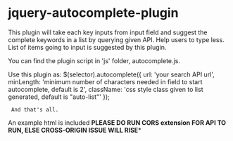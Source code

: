 # jquery-autocomplete-plugin
This plugin will take each key inputs from input field and suggest the complete keywords in a list by querying given API. Help users to type less. List of items going to input is suggested by this plugin.

You can find the plugin script in 'js' folder, autocomplete.js.

Use this plugin as:
  $(selector).autocomplete({
                    url: 'your search API url',
                    minLength: 'minimum number of characters needed in field to start autocomplete, default is 2',
                    className: 'css style class given to list generated, default is "auto-list"'
              });
              
     And that's all.
     
An example html is included ****PLEASE DO RUN CORS extension FOR API TO RUN, ELSE CROSS-ORIGIN ISSUE WILL RISE*****
